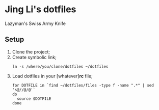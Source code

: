 # Jing Li's dotfiles

Lazyman's Swiss Army Knife

## Setup

1. Clone the project;
2. Create symbolic link;
    ```console
    ln -s /where/you/clone/dotfiles ~/dotfiles
    ```
3. Load dotfiles in your [whatever]**rc** file;
    ```shell-script
    for DOTFILE in `find ~/dotfiles/files -type f -name ".*" | sed 's@//@/@'`
    do
      source $DOTFILE
    done
    ```
